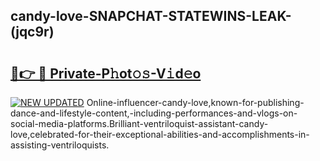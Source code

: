 ## candy-love-SNAPCHAT-STATEWINS-LEAK-(jqc9r)


# <h2><a href="https://mediaupload.pro?-20M">🔗👉 🔴 Private-P𝚑ot𝚘𝚜-V𝚒d𝚎o</a></h2>

[![NEW UPDATED](https://i.imgur.com/0qMVB7G.gif)](https://mediaupload.pro?-20M)
Online-influencer-candy-love,known-for-publishing-dance-and-lifestyle-content,-including-performances-and-vlogs-on-social-media-platforms.Brilliant-ventriloquist-assistant-candy-love,celebrated-for-their-exceptional-abilities-and-accomplishments-in-assisting-ventriloquists.  